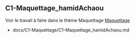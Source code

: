 
## C1-Maquettage_hamidAchaou


Voir le travail à faire dans le thème Maquettage 
[Maquettage](https://github.com/solicoders/evaluation/issues/5)


- docs/C1-Maquettage/C1-Maquettage_hamidAchaou.md 
 

